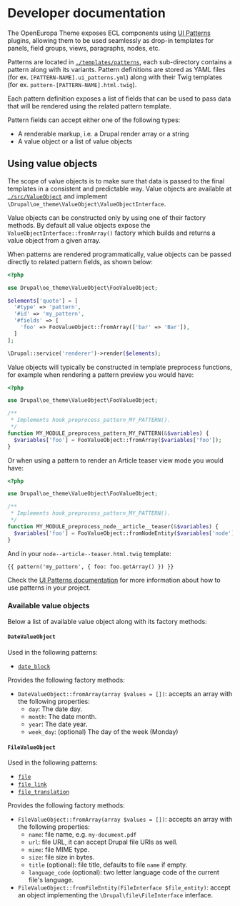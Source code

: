 # Developer documentation

The OpenEuropa Theme exposes ECL components using [UI Patterns][1] plugins, allowing them to be used seamlessly as drop-in
templates for panels, field groups, views, paragraphs, nodes, etc.

Patterns are located in [`./templates/patterns`](../templates/patterns), each sub-directory contains a pattern along with
its variants. Pattern definitions are stored as YAML files (for ex. `[PATTERN-NAME].ui_patterns.yml`) along with their
Twig templates (for ex. `pattern-[PATTERN-NAME].html.twig`).

Each pattern definition exposes a list of fields that can be used to pass data that will be rendered using the
related pattern template.

Pattern fields can accept either one of the following types:

- A renderable markup, i.e. a Drupal render array or a string
- A value object or a list of value objects

## Using value objects

The scope of value objects is to make sure that data is passed to the final templates in a consistent and predictable way.
Value objects are available at [`./src/ValueObject`](../src/ValueObject) and implement `\Drupal\oe_theme\ValueObject\ValueObjectInterface`.

Value objects can be constructed only by using one of their factory methods. By default all value objects expose the
`ValueObjectInterface::fromArray()` factory which builds and returns a value object from a given array.

When patterns are rendered programmatically, value objects can be passed directly to related pattern fields, as shown below:

```php
<?php

use Drupal\oe_theme\ValueObject\FooValueObject;

$elements['quote'] = [
  '#type' => 'pattern',
  '#id' => 'my_pattern',
  '#fields' => [
    'foo' => FooValueObject::fromArray(['bar' => 'Bar']),
  ]
];

\Drupal::service('renderer')->render($elements);

```

Value objects will typically be constructed in template preprocess functions, for example when rendering a pattern
preview you would have:

```php
<?php

use Drupal\oe_theme\ValueObject\FooValueObject;

/**
 * Implements hook_preprocess_pattern_MY_PATTERN().
 */
function MY_MODULE_preprocess_pattern_MY_PATTERN(&$variables) {
  $variables['foo'] = FooValueObject::fromArray($variables['foo']);
}
```

Or when using a pattern to render an Article teaser view mode you would have:

```php
<?php

use Drupal\oe_theme\ValueObject\FooValueObject;

/**
 * Implements hook_preprocess_pattern_MY_PATTERN().
 */
function MY_MODULE_preprocess_node__article__teaser(&$variables) {
  $variables['foo'] = FooValueObject::fromNodeEntity($variables['node']);
}
```

And in your  `node--article--teaser.html.twig` template:

```twig
{{ pattern('my_pattern', { foo: foo.getArray() }) }}
```

Check the [UI Patterns documentation][2] for more information about how to use patterns in your project.

### Available value objects

Below a list of available value object along with its factory methods:

#### `DateValueObject`

Used in the following patterns:

- [`date_block`](../templates/patterns/date_block/date_block.ui_patterns.yml)

Provides the following factory methods:

- `DateValueObject::fromArray(array $values = [])`: accepts an array with the following properties:
  - `day`: The date day.
  - `month`: The date month.
  - `year`: The date year.
  - `week_day`: (optional) The day of the week (Monday)

#### `FileValueObject`

Used in the following patterns:

- [`file`](../templates/patterns/file/file.ui_patterns.yml)
- [`file_link`](../templates/patterns/file_link/file_link.ui_patterns.yml)
- [`file_translation`](../templates/patterns/file_translation/file_translation.ui_patterns.yml)

Provides the following factory methods:

- `FileValueObject::fromArray(array $values = [])`: accepts an array with the following properties:
  - `name`: file name, e.g. `my-document.pdf`
  - `url`: file URL, it can accept Drupal file URIs as well.
  - `mime`: file MIME type.
  - `size`: file size in bytes.
  - `title` (optional): file title, defaults to file `name` if empty.
  - `language_code` (optional): two letter language code of the current file's language.
- `FileValueObject::fromFileEntity(FileInterface $file_entity)`: accept an object implementing the
  `\Drupal\file\FileInterface` interface.

[1]: https://www.drupal.org/project/ui_patterns
[2]: https://ui-patterns.readthedocs.io
